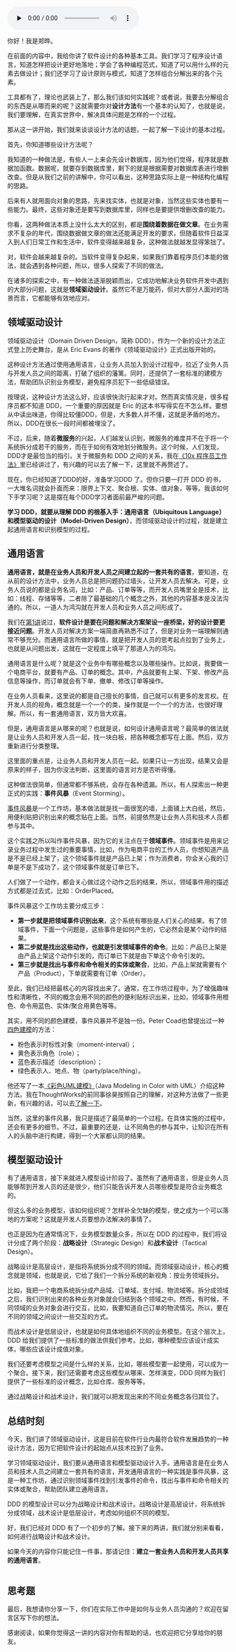 <audio id="audio" title="27 | 领域驱动设计：如何从零开始设计一个软件？" controls="" preload="none"><source id="mp3" src="https://static001.geekbang.org/resource/audio/f1/69/f180f97cce21d54f36yy4bd01f4ce569.mp3"></audio>

你好！我是郑晔。

在前面的内容中，我给你讲了软件设计的各种基本工具。我们学习了程序设计语言，知道怎样把设计更好地落地；学会了各种编程范式，知道了可以用什么样的元素去做设计；我们还学习了设计原则与模式，知道了怎样组合分解出来的各个元素。

工具都有了，理论也武装上了，那么我们该如何实践呢？或者说，我要去分解组合的东西是从哪而来的呢？这就需要你对**设计方法**有一个基本的认知了，也就是说，我们要理解，在真实世界中，解决具体问题是怎样的一个过程。

那从这一讲开始，我们就来谈谈设计方法的话题，一起了解一下设计的基本过程。

首先，你知道哪些设计方法呢？

我知道的一种做法是，有些人一上来会先设计数据库，因为他们觉得，程序就是数据加函数。数据呢，就要存到数据库里，剩下的就是根据需要对数据库表进行增删改查。但是从我们之前的讲解中，你可以看出，这种思路实际上是一种结构化编程的思路。

后来有人就用面向对象的思路，先来找实体，也就是对象，当然这些实体也要有一些能力。最终，这些对象还是要写到数据库里，同样也是要提供增删改查的能力。

你看，这两种做法本质上没什么太大的区别，都是**围绕着数据在做文章**。在业务需求不复杂的年代，围绕数据做文章的做法还能满足开发的要求，但随着软件日益深入到人们日常工作和生活中，软件变得越来越复杂，这种做法就越发显得笨拙了。

对，软件会越来越复杂的。当软件变得复杂起来，如果我们靠着程序员们本能的做法，就会遇到各种问题，所以，很多人探索了不同的做法。

在诸多的探索之中，有一种做法逐渐脱颖而出，它成功地解决业务软件开发中遇到的大部分问题，这就是**领域驱动设计**。虽然它不是万能药，但对大部分人面对的场景而言，它都能够有效地应对。

## 领域驱动设计

领域驱动设计（Domain Driven Design，简称 DDD），作为一个新的设计方法正式登上历史舞台，是从 Eric Evans 的著作《领域驱动设计》正式出版开始的。

这种设计方法通过使用通用语言，让业务人员加入到设计过程中，拉近了业务人员与开发人员之间的距离，打破了组织的藩篱。同时，还提供了一套标准的建模方法，帮助团队识别业务模型，避免程序员犯下一些低级错误。

按理说，这种设计方法这么好，应该很快流行起来才对。然而真实情况是，很多程序员都不知道 DDD，一个重要的原因就是 Eric 的这本书写得实在不怎么样。要想从中读出味道，你得比较懂DDD，但是，大多数人并不懂，这就是矛盾的地方。所以，DDD在很长一段时间都被埋没了。

不过，后来，随着**微服务**的兴起，人们越发认识到，微服务的难度并不在于将一个系统拆分成若干的服务，而在于如何有效地划分微服务。这个时候，人们发现，DDD才是最恰当的指引。关于微服务和 DDD 之间的关系，我在[《10x 程序员工作法》](https://time.geekbang.org/column/intro/100022301)里已经讲过了，有兴趣的可以去了解一下，这里就不再赘述了。

现在，你已经知道了DDD的好，准备学习DDD 了。但你只要一打开 DDD 的书，一大堆名词就会扑面而来：限界上下文、聚合根、实体、值对象，等等。我该如何下手学习呢？这是摆在每个DDD学习者面前最严峻的问题。

**学习 DDD，就要从理解 DDD 的根基入手：通用语言（Ubiquitous Language）和模型驱动的设计（Model-Driven Design）**，而领域驱动设计的过程，就是建立起通用语言和识别模型的过程。

## 通用语言

**通用语言，就是在业务人员和开发人员之间建立起的一套共有的语言**。要知道，在从前的设计方法中，业务人员总是把问题扔过墙头，让开发人员去解决。可是，业务人员说的都是业务名词，比如：产品、订单等等，而开发人员嘴里全是技术，比如：线程、存储等等，二者除了最基础的几个概念之外，其他的内容基本是没法沟通的。所以，一道人为鸿沟就在开发人员和业务人员之间形成了。

我们在[第1讲](https://time.geekbang.org/column/article/240177)说过，**软件设计是要在问题和解决方案架设一座桥梁，好的设计要更接近问题**。开发人员对解决方案一端简直再熟悉不过了，但是对业务一端理解则通常不够充分。而通用语言所做的事情，就是把开发人员的思考起点拉到了业务上，也就是从问题出发，这就在一定程度上填平了那道人为的鸿沟。

通用语言是什么呢？就是这个业务中有哪些概念以及哪些操作。比如说，我要做一个电商平台，就要有产品、订单的概念。其中，产品就要有上架、下架、修改产品信息等操作，而订单就会有下单、撤单、修改订单等操作。

在业务人员看来，这里说的都是自己擅长的事情，自己就可以有更多的发言权。在开发人员的视角，概念就是一个一个的类，操作就是一个一个的方法，也很好理解。所以，有一套通用语言，双方皆大欢喜。

但是，通用语言是从哪来的呢？也就是说，如何设计通用语言呢？最简单的做法就是让业务人员和开发人员一起，找一块白板，把各种概念都写在上面。然后，双方重新进行分类整理。

这里面的重点是，让业务人员和开发人员在一起。如果只让一方出现，结果又会是原来的样子，因为你没法判断，这里面的语言对方是否听得懂。

这种做法很简单，但通常都不够系统，会存在各种遗漏。所以，有人探索出一种更正式的实践：**事件风暴**（Event Storming）。

[事件风暴](https://www.eventstorming.com/)是一个工作坊，基本做法就是找一面很宽的墙，上面铺上大白纸，然后，用便利贴把识别出来的概念贴在上面。当然，前提依然是让业务人员和技术人员都参与其中。

这个实践之所以叫作事件风暴，因为它的关注点在于**领域事件**。领域事件是用来记录业务过程中发生过的重要事情，比如，作为电商平台的工作人员，你想知道产品是不是已经上架了，这个领域事件就是产品已上架；作为消费者，你会关心我的订单是不是下成功了，这个领域事件就是订单已下。

人们做了一个动作，都会关心做过这个动作之后的结果，所以，领域事件用的描述方式都是过去式，比如：OrderPlaced。

事件风暴这个工作坊主要分成三步：

- **第一步就是把领域事件识别出来**，这个系统有哪些是人们关心的结果。有了领域事件，下面一个问题是，这些事件是如何产生的，它必然会是某个动作的结果。
- **第二步就是找出这些动作，也就是引发领域事件的命令**。比如：产品已上架是由产品上架这个动作引发的，而订单已下就是由下单这个命令引发的。
- **第三步就是找出与事件和命令相关的实体或聚合**，比如，产品上架就需要有个产品（Product），下单就需要有订单（Order）。

至此，我们已经把最核心的内容找出来了。通常，在工作坊过程中，为了增强趣味性和清晰性，不同的概念会用不同的颜色的便利贴标识出来，比如，领域事件用橙色、命令用蓝色、实体/聚合用黄色等等。

其实，用不同的颜色建模，事件风暴并不是独一份。Peter Coad也曾提出过一种[四色建模](https://en.wikipedia.org/wiki/Object_Modeling_in_Color)的方法：

- 粉色表示时标性对象（moment-interval）；
- 黄色表示角色（role）；
- 蓝色表示描述（description）；
- 绿色表示人、地点、物（party/place/thing）。

他还写了一本[《彩色UML建模》](https://book.douban.com/subject/3354137/)（Java Modeling in Color with UML）介绍这种方法。我在ThoughtWorks的前同事徐昊按照自己的理解，对这种方法做了一些更新，有兴趣的话，可以去[了解一下](https://www.infoq.cn/article/xh-four-color-modeling)。

当然，这里的事件风暴，我只是描述了最简单的一个过程。在具体实施的过程中，还会有更多的细节。不过，最重要的还是，让不同角色的参与其中，让知识在所有人的头脑中进行构建，得到一个大家都认同的结果。

## 模型驱动设计

有了通用语言，接下来就进入模型设计阶段了。虽然有了通用语言，但是业务人员能够帮到开发人员的还是很少，他们只能告诉开发人员哪些模型是符合业务概念的。

但这么多的业务模型，该如何组织呢？怎样补全欠缺的模型，使之成为一个可以落地的方案呢？这就是开发人员要想办法解决的事情了。

也正是因为在通常情况下，业务模型数量众多，所以在 DDD 的过程中，我们将设计分成了两个阶段：**战略设计**（Strategic Design）和**战术设计**（Tactical Design）。

战略设计是高层设计，是指将系统拆分成不同的领域。而领域驱动设计，核心的概念就是领域，也就是说，它给了我们一个拆分系统的新视角：按业务领域拆分。

比如，我把一个电商系统拆分成产品域、订单域、支付域、物流域等。拆分成领域之后，我们识别出来的各种业务对象就会归结到各个领域之中。然而，有时候，不同领域的业务对象会进行交互，比如，我要知道自己订单的物流情况。所以，要在不同的领域之间设计一些交互的方式。

而战术设计是低层设计，也就是如何具体地组织不同的业务模型。在这个层次上，DDD 给我们提供了一些标准的做法供我们参考。比如，哪种模型应该设计成实体，哪些应该设计成值对象。

我们还要考虑模型之间是什么样的关系，比如，哪些模型要一起使用，可以成为一个聚合。接下来，我们还需要考虑这些模型从哪来、怎样演变，DDD 同样为我们提供了一些标准的设计概念，比如仓库、服务等等。

通过战略设计和战术设计，我们就可以把发现出来的不同业务概念各归其位了。

## 总结时刻

今天，我们讲了领域驱动设计，这是目前在软件行业内最符合软件发展趋势的一种设计方法，因为它把软件设计的起始点从技术拉到了业务。

学习领域驱动设计，我们要从通用语言和模型驱动设计入手。通用语言是在业务人员和技术人员之间建立一套共有的语言，开发通用语言的一种实践是事件风暴，这是一种工作坊，通过识别领域事件找到引发事件的命令，找出与事件和命令相关的实体或聚合，帮助团队建立通用语言。

DDD 的模型设计可以分为战略设计和战术设计。战略设计是高层设计，将系统拆分成领域，战术设计是低层设计，考虑如何组织不同的模型。

好，我们已经对 DDD 有了一个初步的了解。接下来的两讲，我们就分别来看看，如何进行战略设计和战术设计。

如果今天的内容你只能记住一件事，那请记住：**建立一套业务人员和开发人员共享的通用语言**。

<img src="https://static001.geekbang.org/resource/image/88/03/88d3dd98642fd2d2d619a435d0d85903.jpg" alt="">

## 思考题

最后，我想请你分享一下，你们在实际工作中是如何与业务人员沟通的？欢迎在留言区写下你的想法。

感谢阅读，如果你觉得这一讲的内容对你有帮助的话，也欢迎把它分享给你的朋友。
